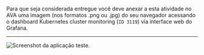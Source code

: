 Para que seja considerada entregue você deve anexar a esta atividade no AVA uma imagem (nos formatos .png ou .jpg) do seu navegador acessando o dashboard Kubernetes cluster monitoring (`ID 3119`) via interface web do Grafana.

---
![Screenshot da aplicação teste.](grafana1.png)

